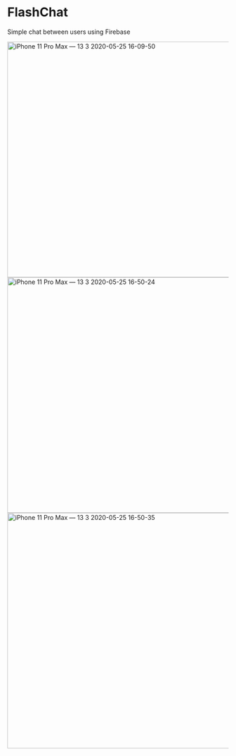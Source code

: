 # FlashChat
Simple chat between users using Firebase

<img width="535" alt="iPhone 11 Pro Max — 13 3 2020-05-25 16-09-50" src="https://user-images.githubusercontent.com/19710492/82819000-53739700-9ea8-11ea-84c9-7680a02dfcd8.png">
<img width="535" alt="iPhone 11 Pro Max — 13 3 2020-05-25 16-50-24" src="https://user-images.githubusercontent.com/19710492/82819009-553d5a80-9ea8-11ea-8da8-465583a7e122.png">
<img width="535" alt="iPhone 11 Pro Max — 13 3 2020-05-25 16-50-35" src="https://user-images.githubusercontent.com/19710492/82819015-579fb480-9ea8-11ea-81f2-f9a82dc838ed.png">
